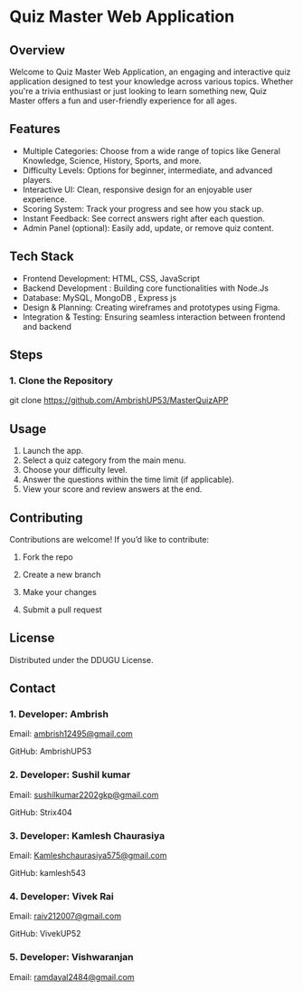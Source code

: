 
# Quiz Master Web Application



## Overview
Welcome to Quiz Master Web Application, an engaging and interactive quiz application designed to test your knowledge across various topics. Whether you're a trivia enthusiast or just looking to learn something new, Quiz Master offers a fun and user-friendly experience for all ages. 
## Features

- Multiple Categories: Choose from a wide range of topics like General Knowledge, Science, History, Sports, and more.
- Difficulty Levels: Options for beginner, intermediate, and advanced players.
- Interactive UI: Clean, responsive design for an enjoyable user experience.
- Scoring System: Track your progress and see how you stack up.
- Instant Feedback: See correct answers right after each question.
- Admin Panel (optional): Easily add, update, or remove quiz content.




## Tech Stack
- Frontend Development:  HTML, CSS,  JavaScript
- Backend Development :  Building core functionalities with Node.Js
- Database: MySQL, MongoDB , Express js
- Design & Planning: Creating wireframes and prototypes using Figma.
- Integration & Testing: Ensuring seamless interaction between frontend and backend

##  Steps 
### 1. Clone the Repository
git clone https://github.com/AmbrishUP53/MasterQuizAPP



## Usage

1. Launch the app. 
2. Select a quiz category from the main menu.
3. Choose your difficulty level.
4. Answer the questions within the time limit (if applicable).
5. View your score and review answers at the end.

## Contributing

Contributions are welcome!
If you’d like to contribute:
1. Fork the repo

2. Create a new branch

3. Make your changes

4. Submit a pull request
## License

Distributed under the DDUGU License.




## Contact
### 1. Developer: Ambrish

 Email: ambrish12495@gmail.com

 GitHub:  AmbrishUP53

### 2. Developer: Sushil kumar

   Email: sushilkumar2202gkp@gmail.com

   GitHub: Strix404
### 3. Developer: Kamlesh Chaurasiya

   Email: Kamleshchaurasiya575@gmail.com
   
   GitHub: kamlesh543
### 4. Developer: Vivek Rai

   Email: raiv212007@gmail.com
   
   GitHub: VivekUP52
### 5. Developer: Vishwaranjan

   Email: ramdayal2484@gmail.com
   
   







